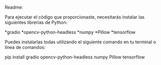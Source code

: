 Readme:


Para ejecutar el código que proporcionaste, necesitarás instalar las siguientes librerías de Python:

*gradio
*opencv-python-headless
*numpy
*Pillow
*tensorflow

Puedes instalarlas todas utilizando el siguiente comando en tu terminal o línea de comandos:

pip install gradio opencv-python-headless numpy Pillow tensorflow
